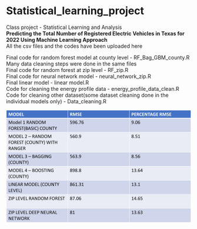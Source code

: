 # Statistical_learning_project
Class project - Statistical Learning and Analysis <br>
**Predicting the Total Number of Registered Electric Vehicles in Texas for 2022 Using Machine Learning Approach** <br>
All the csv files and the codes have been uploaded here<br>

Final code for random forest model at county level - RF_Bag_GBM_county.R <br> 
Many data cleaning steps were done in the same files <br>
Final code for random forest at zip level - RF_zip.R  <br>
Final code for neural network model - neural_network_zip.R  <br>
Final linear model - linear model.R <br>
Code for cleaning the energy profile data - energy_profile_data_clean.R <br>
Code for cleaning other dataset(some dataset cleaning done in the individual models only) - Data_cleaning.R

![Final results for all the models](Images/Final_table.png)








